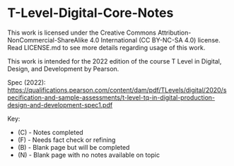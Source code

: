 # T-Level-Digital-Core-Notes

This work is licensed under the Creative Commons Attribution-NonCommercial-ShareAlike 4.0 International (CC BY-NC-SA 4.0) license. Read LICENSE.md to see more details regarding usage of this work. 


This work is intended for the 2022 edition of the course T Level in Digital, Design, and Development by Pearson. 

Spec (2022): https://qualifications.pearson.com/content/dam/pdf/TLevels/digital/2020/specification-and-sample-assessments/t-level-tq-in-digital-production-design-and-development-spec1.pdf 


Key:
- (C) - Notes completed
- (F) - Needs fact check or refining
- (B) - Blank page but will be completed
- (N) - Blank page with no notes available on topic

